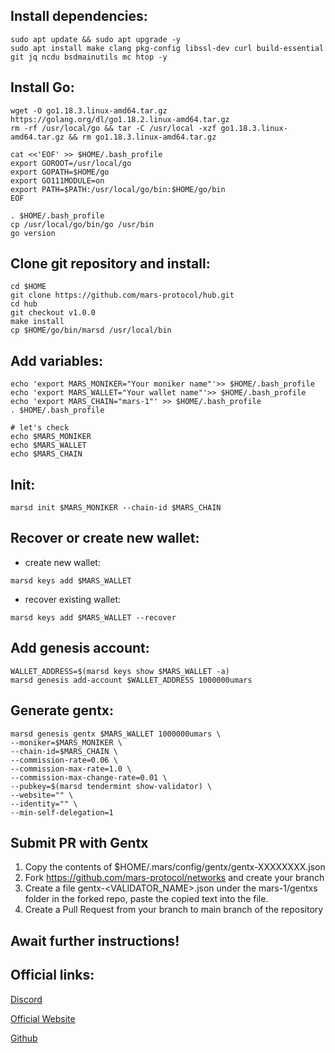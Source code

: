 ## Install dependencies:
```
sudo apt update && sudo apt upgrade -y
sudo apt install make clang pkg-config libssl-dev curl build-essential git jq ncdu bsdmainutils mc htop -y
```
## Install Go:
```
wget -O go1.18.3.linux-amd64.tar.gz https://golang.org/dl/go1.18.2.linux-amd64.tar.gz
rm -rf /usr/local/go && tar -C /usr/local -xzf go1.18.3.linux-amd64.tar.gz && rm go1.18.3.linux-amd64.tar.gz

cat <<'EOF' >> $HOME/.bash_profile
export GOROOT=/usr/local/go
export GOPATH=$HOME/go
export GO111MODULE=on
export PATH=$PATH:/usr/local/go/bin:$HOME/go/bin
EOF

. $HOME/.bash_profile
cp /usr/local/go/bin/go /usr/bin
go version
```
## Clone git repository and install:
```
cd $HOME
git clone https://github.com/mars-protocol/hub.git
cd hub
git checkout v1.0.0
make install
cp $HOME/go/bin/marsd /usr/local/bin
```
## Add variables:
```
echo 'export MARS_MONIKER="Your moniker name"'>> $HOME/.bash_profile
echo 'export MARS_WALLET="Your wallet name"'>> $HOME/.bash_profile
echo 'export MARS_CHAIN="mars-1"' >> $HOME/.bash_profile
. $HOME/.bash_profile

# let's check
echo $MARS_MONIKER
echo $MARS_WALLET
echo $MARS_CHAIN
```
## Init:
```
marsd init $MARS_MONIKER --chain-id $MARS_CHAIN
```
## Recover or create new wallet:
* create new wallet:
```
marsd keys add $MARS_WALLET
```
* recover existing wallet:
```
marsd keys add $MARS_WALLET --recover
```
## Add genesis account:
```
WALLET_ADDRESS=$(marsd keys show $MARS_WALLET -a)
marsd genesis add-account $WALLET_ADDRESS 1000000umars
```
## Generate gentx:
```
marsd genesis gentx $MARS_WALLET 1000000umars \
--moniker=$MARS_MONIKER \
--chain-id=$MARS_CHAIN \
--commission-rate=0.06 \
--commission-max-rate=1.0 \
--commission-max-change-rate=0.01 \
--pubkey=$(marsd tendermint show-validator) \
--website="" \
--identity="" \
--min-self-delegation=1

```
## Submit PR with Gentx
1. Copy the contents of $HOME/.mars/config/gentx/gentx-XXXXXXXX.json
2. Fork https://github.com/mars-protocol/networks and create your branch 
3. Create a file gentx-<VALIDATOR_NAME>.json under the mars-1/gentxs folder in the forked repo, paste the copied text into the file.
4. Create a Pull Request from your branch to main branch of the repository

## Await further instructions!

## Official links:

[Discord](https://discord.gg/marsprotocol)

[Official Website](https://marsprotocol.io/)

[Github](https://github.com/mars-protocol/networks)
